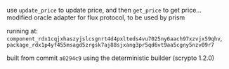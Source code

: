 use `update_price` to update price, and then `get_price` to get price... modified oracle adapter for flux protocol, to be used by prism

running at:
`component_rdx1cqjxhaszyjslcsgnrt4d4pxlteds4vu7025ny6aach97xzvjx59qhv`, `package_rdx1p4yf455msagd5zrgsk7aj88sjxang3pr5qd6vt9aa5cgny5nzv09r7`

built from commit `a0294c9` using the deterministic builder (scrypto 1.2.0)
